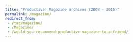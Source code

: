 ```yaml
---
title: "Productive! Magazine archives (2008 - 2016)"
permalink: /magazine/
redirect_from:
 - /tag/magazine/
 - /Magazine/
 - /would-you-recommend-productive-magazine-to-a-friend/
---
```

